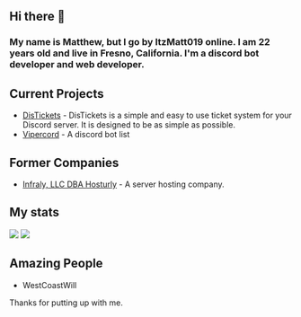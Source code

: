 ## Hi there 👋

<h3>My name is Matthew, but I go by ItzMatt019 online. I am 22 years old and live in Fresno, California. I'm a discord bot developer and web developer.</h3>

<h2>Current Projects</h2>
<ul>
  <li><a href="https://distickets.com/"> DisTickets</a> - DisTickets is a simple and easy to use ticket system for your Discord server. It is designed to be as simple as possible.</li>
  <li><a href="https://vipercord.com">Vipercord</a> - A discord bot list</li>
</ul>


<h2>Former Companies</h2>
<ul>
  <li><a href="https://hosturly.com">Infraly, LLC DBA Hosturly</a> - A server hosting company.</li>
</ul>

<h2>My stats</h2>
<img src="https://github-readme-stats.vercel.app/api?username=itzmatt019&show_icons=true&theme=radical&count_private=true&include_all_commits=true">
<img src="https://github-readme-stats.vercel.app/api/top-langs/?username=itzmatt019&theme=radical&layout=compact">

<h2>Amazing People</h2>
<ul>
  <li>WestCoastWill</li>
</ul>

Thanks for putting up with me.
